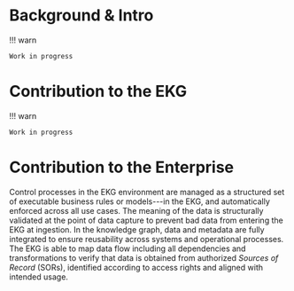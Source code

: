 # Background & Intro

!!! warn

    Work in progress

# Contribution to the EKG

!!! warn

    Work in progress

# Contribution to the Enterprise

Control processes in the EKG environment are managed
as a structured set of executable business rules
or models---in the EKG, and automatically enforced 
across all use cases.
The meaning of the data is structurally validated at 
the point of data capture to prevent bad data from
entering the EKG at ingestion.
In the knowledge graph, data and metadata are fully 
integrated to ensure reusability across systems
and operational processes.
The EKG is able to map data flow including all 
dependencies and transformations to verify that
data is obtained from authorized _Sources of Record_ (SORs),
identified according to access rights and aligned 
with intended usage.

